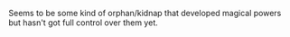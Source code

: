 Seems to be some kind of orphan/kidnap that developed magical powers but hasn't got full control over them yet.
